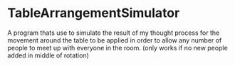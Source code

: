 # TableArrangementSimulator
A program thats use to simulate the result of my thought process for the movement around the table to be applied in order to allow any number of people to meet up with everyone in the room. (only works if no new people added in middle of rotation)
